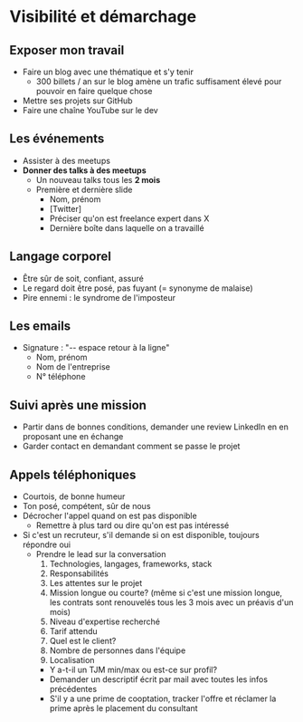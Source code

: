 # Visibilité et démarchage
## Exposer mon travail
- Faire un blog avec une thématique et s'y tenir
    - 300 billets / an sur le blog amène un trafic suffisament élevé pour pouvoir en faire quelque chose
- Mettre ses projets sur GitHub
- Faire une chaîne YouTube sur le dev

## Les événements
- Assister à des meetups
- **Donner des talks à des meetups**
    - Un nouveau talks tous les **2 mois**
    - Première et dernière slide
        - Nom, prénom
        - [Twitter]
        - Préciser qu'on est freelance expert dans X
        - Dernière boîte dans laquelle on a travaillé

## Langage corporel
- Être sûr de soit, confiant, assuré
- Le regard doit être posé, pas fuyant (= synonyme de malaise)
- Pire ennemi : le syndrome de l'imposteur

## Les emails
- Signature : "-- espace retour à la ligne"
    - Nom, prénom
    - Nom de l'entreprise
    - N° téléphone

## Suivi après une mission
- Partir dans de bonnes conditions, demander une review LinkedIn en en proposant une en échange
- Garder contact en demandant comment se passe le projet

## Appels téléphoniques
- Courtois, de bonne humeur
- Ton posé, compétent, sûr de nous
- Décrocher l'appel quand on est pas disponible
    - Remettre à plus tard ou dire qu'on est pas intéressé
- Si c'est un recruteur, s'il demande si on est disponible, toujours répondre oui
    - Prendre le lead sur la conversation
        1) Technologies, langages, frameworks, stack
        2) Responsabilités
        3) Les attentes sur le projet
        4) Mission longue ou courte? (même si c'est une mission longue, les contrats sont renouvelés tous les 3 mois avec un préavis d'un mois)
        5) Niveau d'expertise recherché
        6) Tarif attendu
        7) Quel est le client?
        8) Nombre de personnes dans l'équipe
        9) Localisation
        - Y a-t-il un TJM min/max ou est-ce sur profil?
        - Demander un descriptif écrit par mail avec toutes les infos précédentes
        - S'il y a une prime de cooptation, tracker l'offre et réclamer la prime après le placement du consultant
